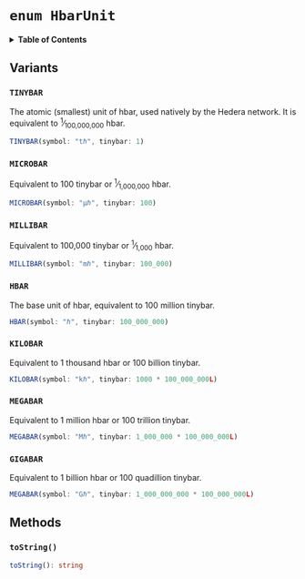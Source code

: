# `enum HbarUnit`

<details>
<summary><b>Table of Contents</b></summary>

| Item | Java | JavaScript | Go
| - | - | - | - |
| [`TINYBAR`](#tinybar) | ✅ | ✅ | ✅
| [`MICROBAR`](#microbar) | ✅ | ✅ | ✅
| [`MILLIBAR`](#millibar) | ✅ | ✅ | ✅
| [`HBAR`](#hbar) | ✅ | ✅ | ✅
| [`KILOBAR`](#kilobar) | ✅ | ✅ | ✅
| [`MEGABAR`](#megabar) | ✅ | ✅ | ✅
| [`GIGABAR`](#gigabar) | ✅ | ✅ | ✅
| [`toString()`](#tostring) | ✅ | ✅ | ✅

</details>

## Variants

### `TINYBAR`

The atomic (smallest) unit of hbar, used natively by the Hedera network.
It is equivalent to <sup>1</sup>&frasl;<sub>100,000,000</sub> hbar.

```typescript
TINYBAR(symbol: "tℏ", tinybar: 1)
```

### `MICROBAR`

Equivalent to 100 tinybar or <sup>1</sup>&frasl;<sub>1,000,000</sub> hbar.

```typescript
MICROBAR(symbol: "μℏ", tinybar: 100)
```

### `MILLIBAR`

Equivalent to 100,000 tinybar or <sup>1</sup>&frasl;<sub>1,000</sub> hbar.
```typescript
MILLIBAR(symbol: "mℏ", tinybar: 100_000)
```

### `HBAR`

The base unit of hbar, equivalent to 100 million tinybar.
```typescript
HBAR(symbol: "ℏ", tinybar: 100_000_000)
```

### `KILOBAR`

Equivalent to 1 thousand hbar or 100 billion tinybar.

```typescript
KILOBAR(symbol: "kℏ", tinybar: 1000 * 100_000_000L)
```

### `MEGABAR`

Equivalent to 1 million hbar or 100 trillion tinybar.

```typescript
MEGABAR(symbol: "Mℏ", tinybar: 1_000_000 * 100_000_000L)
```

### `GIGABAR`

Equivalent to 1 billion hbar or 100 quadillion tinybar.

```typescript
MEGABAR(symbol: "Gℏ", tinybar: 1_000_000_000 * 100_000_000L)
```

## Methods

### `toString()`

```typescript
toString(): string
```
